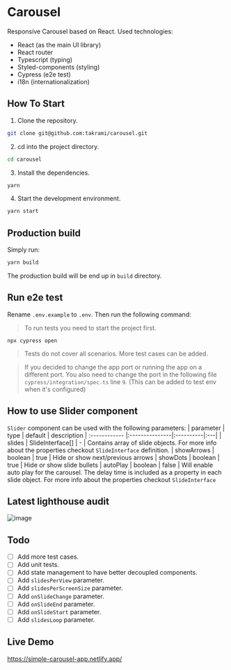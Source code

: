 # Carousel

Responsive Carousel based on React.
Used technologies:

- React (as the main UI library)
- React router
- Typescript (typing)
- Styled-components (styling)
- Cypress (e2e test)
- i18n (internationalization)

## How To Start

1. Clone the repository.

```sh
git clone git@github.com:takrami/carousel.git
```

2. cd into the project directory.

```sh
cd carousel
```

3. Install the dependencies.

```sh
yarn
```

4. Start the development environment.

```sh
yarn start
```

## Production build

Simply run:

```sh
yarn build
```

The production build will be end up in `build` directory.

## Run e2e test

Rename `.env.example` to `.env`. Then run the following command:

> To run tests you need to start the project first.

```
npx cypress open
```

> Tests do not cover all scenarios. More test cases can be added.

> If you decided to change the app port or running the app on a different port. You also need to change the port in the following file `cypress/integration/spec.ts` line `9`. (This can be added to test env when it's configured)

## How to use Slider component

`Slider` component can be used with the following parameters:
| parameter | type | default | description
| :------------ |:---------------|:----------|:---|
| slides | SlideInterface[] | - | Contains array of slide objects. For more info about the properties checkout `SlideInterface` definition.
| showArrows | boolean | true | Hide or show next/previous arrows
| showDots | boolean | true | Hide or show slide bullets
| autoPlay | boolean | false | Will enable auto play for the carousel. The delay time is included as a property in each slide object. For more info about the properties checkout `SlideInterface`

## Latest lighthouse audit

![image](https://user-images.githubusercontent.com/29104089/116476931-37c4fd80-a87c-11eb-9ac9-8d3a6d283cc5.png)

## Todo

- [ ] Add more test cases.
- [ ] Add unit tests.
- [ ] Add state management to have better decoupled components.
- [ ] Add `slidesPerView` parameter.
- [ ] Add `slidesPerScreenSize` parameter.
- [ ] Add `onSlideChange` parameter.
- [ ] Add `onSlideEnd` parameter.
- [ ] Add `onSlideStart` parameter.
- [ ] Add `slidesLoop` parameter.

## Live Demo

https://simple-carousel-app.netlify.app/
